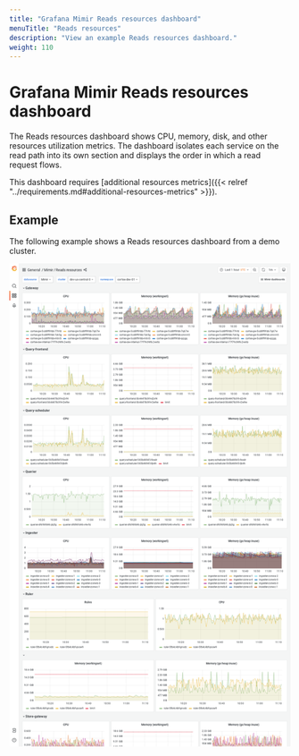 ```yaml
---
title: "Grafana Mimir Reads resources dashboard"
menuTitle: "Reads resources"
description: "View an example Reads resources dashboard."
weight: 110
---
```


# Grafana Mimir Reads resources dashboard

The Reads resources dashboard shows CPU, memory, disk, and other resources utilization metrics.
The dashboard isolates each service on the read path into its own section and displays the order in which a read request flows.

This dashboard requires [additional resources metrics]({{< relref "../requirements.md#additional-resources-metrics" >}}).

## Example

The following example shows a Reads resources dashboard from a demo cluster.

![Grafana Mimir reads resources dashboard](../../../images/dashboards/mimir-reads-resources.png)
